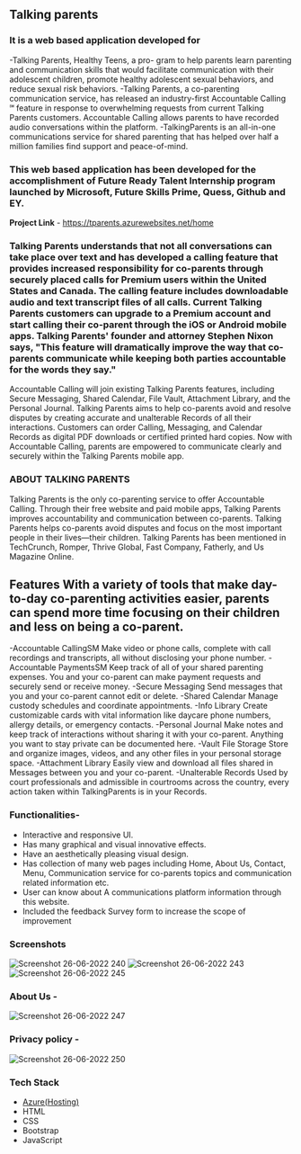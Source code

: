 ## Talking parents ##

### It is a web based application developed for
-Talking Parents, Healthy Teens, a pro- gram to help parents learn parenting and communication skills that would facilitate communication with their adolescent children, promote healthy adolescent sexual behaviors, and reduce sexual risk behaviors.
-Talking Parents, a co-parenting communication service, has released an industry-first Accountable Calling ℠ feature in response to overwhelming requests from current Talking Parents customers. Accountable Calling allows parents to have recorded audio conversations within the platform.
-TalkingParents is an all-in-one communications service for shared parenting that has helped over half a million families find support and peace-of-mind.

### This web based application has been developed for the accomplishment of Future Ready Talent Internship program launched by Microsoft, Future Skills Prime, Quess, Github and EY.

**Project Link** - https://tparents.azurewebsites.net/home

### Talking Parents understands that not all conversations can take place over text and has developed a calling feature that provides increased responsibility for co-parents through securely placed calls for Premium users within the United States and Canada. The calling feature includes downloadable audio and text transcript files of all calls. Current Talking Parents customers can upgrade to a Premium account and start calling their co-parent through the iOS or Android mobile apps. Talking Parents' founder and attorney Stephen Nixon says, "This feature will dramatically improve the way that co-parents communicate while keeping both parties accountable for the words they say."

Accountable Calling will join existing Talking Parents features, including Secure Messaging, Shared Calendar, File Vault, Attachment Library, and the Personal Journal. Talking Parents aims to help co-parents avoid and resolve disputes by creating accurate and unalterable Records of all their interactions. Customers can order Calling, Messaging, and Calendar Records as digital PDF downloads or certified printed hard copies. Now with Accountable Calling, parents are empowered to communicate clearly and securely within the Talking Parents mobile app.

### ABOUT TALKING PARENTS
Talking Parents is the only co-parenting service to offer Accountable Calling. Through their free website and paid mobile apps, Talking Parents improves accountability and communication between co-parents. Talking Parents helps co-parents avoid disputes and focus on the most important people in their lives—their children. Talking Parents has been mentioned in TechCrunch, Romper, Thrive Global, Fast Company, Fatherly, and Us Magazine Online.


## Features With a variety of tools that make day-to-day co-parenting activities easier, parents can spend more time focusing on their children and less on being a co-parent.

-Accountable CallingSM
Make video or phone calls, complete with call recordings and transcripts, all without disclosing your phone number.
-Accountable PaymentsSM
Keep track of all of your shared parenting expenses. You and your co-parent can make payment requests and securely send or receive money.
-Secure Messaging
Send messages that you and your co-parent cannot edit or delete.
-Shared Calendar
Manage custody schedules and coordinate appointments.
-Info Library
Create customizable cards with vital information like daycare phone numbers, allergy details, or emergency contacts.
-Personal Journal
Make notes and keep track of interactions without sharing it with your co-parent. Anything you want to stay private can be documented here.
-Vault File Storage
Store and organize images, videos, and any other files in your personal storage space.
-Attachment Library
Easily view and download all files shared in Messages between you and your co-parent.
-Unalterable Records
Used by court professionals and admissible in courtrooms across the country, every action taken within TalkingParents is in your Records. 

###  Functionalities-

- Interactive and responsive UI.
- Has many graphical and visual innovative effects.
- Have an aesthetically pleasing visual design.
- Has collection of many web pages including Home, About Us, Contact, Menu, Communication service for co-parents topics and communication related information etc.
- User can know about A communications platform information through this website.
- Included the feedback Survey form to increase the scope of improvement 

### Screenshots

![Screenshot  26-06-2022   240](https://user-images.githubusercontent.com/104090204/175807864-67f78870-a9ab-41ca-a198-c2256360d958.png)
![Screenshot  26-06-2022  243](https://user-images.githubusercontent.com/104090204/175807902-801f3551-ad46-4537-8ee7-fcc3967948b4.png)
![Screenshot  26-06-2022   245](https://user-images.githubusercontent.com/104090204/175807670-a0f06c10-1197-447d-98e3-9abe6ad72283.png)

### About Us -

![Screenshot  26-06-2022   247](https://user-images.githubusercontent.com/104090204/175807776-e69fd3a8-8077-4d82-97cf-d0bf4769a831.png)


### Privacy policy -

![Screenshot  26-06-2022   250](https://user-images.githubusercontent.com/104090204/175808029-ee96af5b-fff2-4b9c-beeb-e285af5fd57d.png)

### Tech Stack 

- [Azure(Hosting)](https://azure.microsoft.com/en-in/features/azure-portal/)
- HTML
- CSS
- Bootstrap
- JavaScript










